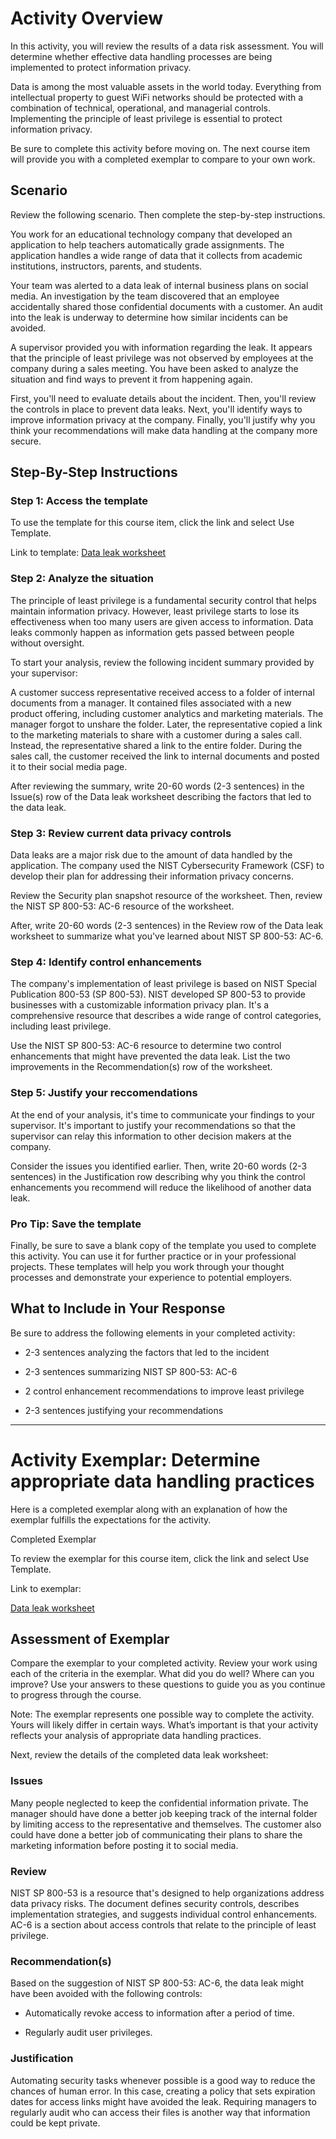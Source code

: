 # Activity Overview

In this activity, you will review the results of a data risk assessment. You will determine whether effective data handling processes are being implemented to protect information privacy.

Data is among the most valuable assets in the world today. Everything from intellectual property to guest WiFi networks should be protected with a combination of technical, operational, and managerial controls. Implementing the principle of least privilege is essential to protect information privacy.

Be sure to complete this activity before moving on. The next course item will provide you with a completed exemplar to compare to your own work.

## Scenario

Review the following scenario. Then complete the step-by-step instructions.

You work for an educational technology company that developed an application to help teachers automatically grade assignments. The application handles a wide range of data that it collects from academic institutions, instructors, parents, and students.

Your team was alerted to a data leak of internal business plans on social media. An investigation by the team discovered that an employee accidentally shared those confidential documents with a customer. An audit into the leak is underway to determine how similar incidents can be avoided.

A supervisor provided you with information regarding the leak. It appears that the principle of least privilege was not observed by employees at the company during a sales meeting. You have been asked to analyze the situation and find ways to prevent it from happening again.

First, you'll need to evaluate details about the incident. Then, you'll review the controls in place to prevent data leaks. Next, you'll identify ways to improve information privacy at the company. Finally, you'll justify why you think your recommendations will make data handling at the company more secure.

## Step-By-Step Instructions

### Step 1: Access the template
To use the template for this course item, click the link and select Use Template. 

Link to template: 
[Data leak worksheet](https://docs.google.com/document/d/1mn2wiICyXTFDM8bVxVPh-ds-wfqot4GgFPpkb8fUDkU/template/preview?usp=sharing)

### Step 2: Analyze the situation

The principle of least privilege is a fundamental security control that helps maintain information privacy. However, least privilege starts to lose its effectiveness when too many users are given access to information. Data leaks commonly happen as information gets passed between people without oversight.

To start your analysis, review the following incident summary provided by your supervisor:

A customer success representative received access to a folder of internal documents from a manager. It contained files associated with a new product offering, including customer analytics and marketing materials. The manager forgot to unshare the folder. Later, the representative copied a link to the marketing materials to share with a customer during a sales call. Instead, the representative shared a link to the entire folder. During the sales call, the customer received the link to internal documents and posted it to their social media page.

After reviewing the summary, write 20-60 words (2-3 sentences) in the Issue(s) row of the Data leak worksheet describing the factors that led to the data leak.  

### Step 3: Review current data privacy controls 

Data leaks are a major risk due to the amount of data handled by the application. The company used the NIST Cybersecurity Framework (CSF) to develop their plan for addressing their information privacy concerns.

Review the Security plan snapshot resource of the worksheet. Then, review the NIST SP 800-53: AC-6 resource of the worksheet.

After, write 20-60 words (2-3 sentences) in the Review row of the Data leak worksheet to summarize what you've learned about NIST SP 800-53: AC-6.

### Step 4: Identify control enhancements 

The company's implementation of least privilege is based on NIST Special Publication 800-53 (SP 800-53). NIST developed SP 800-53 to provide businesses with a customizable information privacy plan. It's a comprehensive resource that describes a wide range of control categories, including least privilege.

Use the NIST SP 800-53: AC-6 resource to determine two control enhancements that might have prevented the data leak. List the two improvements in the Recommendation(s) row of the worksheet.

### Step 5: Justify your reccomendations

At the end of your analysis, it's time to communicate your findings to your supervisor. It's important to justify your recommendations so that the supervisor can relay this information to other decision makers at the company.

Consider the issues you identified earlier. Then, write 20-60 words (2-3 sentences) in the Justification row describing why you think the control enhancements you recommend will reduce the likelihood of another data leak.

### Pro Tip: Save the template
Finally, be sure to save a blank copy of the template you used to complete this activity. You can use it for further practice or in your professional projects. These templates will help you work through your thought processes and demonstrate your experience to potential employers.

## What to Include in Your Response

Be sure to address the following elements in your completed activity: 

- 2-3 sentences analyzing the factors that led to the incident

- 2-3 sentences summarizing NIST SP 800-53: AC-6

- 2 control enhancement recommendations to improve least privilege 

- 2-3 sentences justifying your recommendations

---

# Activity Exemplar: Determine appropriate data handling practices
Here is a completed exemplar along with an explanation of how the exemplar fulfills the expectations for the activity. 

Completed Exemplar

To review the exemplar for this course item, click the link and select Use Template. 

Link to exemplar:
 
[Data leak worksheet](https://docs.google.com/document/d/1opD6jZWlhTC_bHHji89WdS0W_ZoEjUn_8mY3LUc3IdE/template/preview?usp=sharing&resourcekey=0-Vib84i430va6WmcVKLSPuw)

## Assessment of Exemplar

Compare the exemplar to your completed activity. Review your work using each of the criteria in the exemplar. What did you do well? Where can you improve? Use your answers to these questions to guide you as you continue to progress through the course. 

Note: The exemplar represents one possible way to complete the activity. Yours will likely differ in certain ways. What’s important is that your activity reflects your analysis of appropriate data handling practices.


Next, review the details of the completed data leak worksheet:

### Issues
Many people neglected to keep the confidential information private. The manager should have done a better job keeping track of the internal folder by limiting access to the representative and themselves. The customer also could have done a better job of communicating their plans to share the marketing information before posting it to social media.

### Review
NIST SP 800-53 is a resource that's designed to help organizations address data privacy risks. The document defines security controls, describes implementation strategies, and suggests individual control enhancements. AC-6 is a section about access controls that relate to the principle of least privilege.

### Recommendation(s)
Based on the suggestion of NIST SP 800-53: AC-6, the data leak might have been avoided with the following controls:

- Automatically revoke access to information after a period of time.

- Regularly audit user privileges.

### Justification
Automating security tasks whenever possible is a good way to reduce the chances of human error. In this case, creating a policy that sets expiration dates for access links might have avoided the leak. Requiring managers to regularly audit who can access their files is another way that information could be kept private.